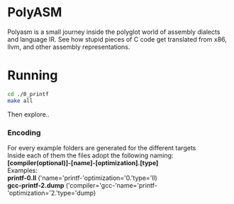# PolyASM

Polyasm is a small journey inside the polyglot world of assembly dialects and language IR. 
See how stupid pieces of C code get translated from x86, llvm, and other assembly representations.

# Running
```bash 
cd ./0_printf
make all
```
Then explore..

### Encoding
For every example folders are generated for the different targets  
Inside each of them the files adopt the following naming:  
**[compiler(optional)]-[name]-[optimization].[type]**  
Examples:  
**printf-0.ll** ('name='printf-'optimization='0.'type='ll)  
**gcc-printf-2.dump** ('compiler='gcc-'name='printf-'optimization='2.'type='dump)  


